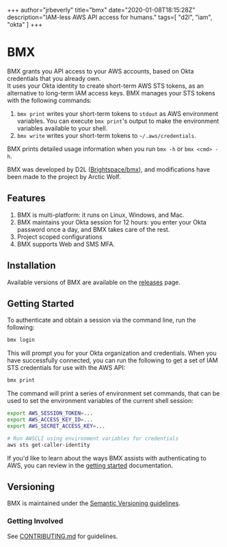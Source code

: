 +++
author="jrbeverly"
title="bmx"
date="2020-01-08T18:15:28Z"
description="IAM-less AWS API access for humans."
tags=[
  "d2l",
  "iam",
  "okta"
]
+++

# BMX

BMX grants you API access to your AWS accounts, based on Okta credentials that you already own.  
It uses your Okta identity to create short-term AWS STS tokens, as an alternative to long-term IAM access keys.
BMX manages your STS tokens with the following commands:

1. `bmx print` writes your short-term tokens to `stdout` as AWS environment variables.  You can execute `bmx print`'s output to make the environment variables available to your shell.
1. `bmx write` writes your short-term tokens to `~/.aws/credentials`.

BMX prints detailed usage information when you run `bmx -h` or `bmx <cmd> -h`.

BMX was developed by D2L ([Brightspace/bmx](https://github.com/Brightspace/bmx/)), and modifications have been made to the project by Arctic Wolf.

## Features

1. BMX is multi-platform: it runs on Linux, Windows, and Mac.
2. BMX maintains your Okta session for 12 hours: you enter your Okta password once a day, and BMX takes care of the rest.
3. Project scoped configurations
4. BMX supports Web and SMS MFA.

## Installation

Available versions of BMX are available on the [releases](https://github.com/rtkwlf/bmx/releases) page. 

## Getting Started

To authenticate and obtain a session via the command line, run the following:

```bash
bmx login
```

This will prompt you for your Okta organization and credentials. When you have successfully connected, you can run the following to get a set of IAM STS credentials for use with the AWS API:

```bash
bmx print
```

The command will print a series of environment set commands, that can be used to set the environment variables of the current shell session:

```bash
export AWS_SESSION_TOKEN=...
export AWS_ACCESS_KEY_ID=...
export AWS_SECRET_ACCESS_KEY=...

# Run AWSCLI using environment variables for credentials
aws sts get-caller-identity
```

If you'd like to learn about the ways BMX assists with authenticating to AWS, you can review in the [getting started](./docs/) documentation.

## Versioning

BMX is maintained under the [Semantic Versioning guidelines](http://semver.org/).

### Getting Involved

See [CONTRIBUTING.md](CONTRIBUTING.md) for guidelines.
